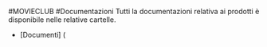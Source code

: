 #MOVIECLUB 
#Documentazioni
Tutti la documentazioni relativa ai prodotti è disponibile nelle relative cartelle.
- [Documenti] (
